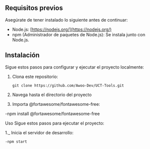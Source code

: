 ## Requisitos previos

Asegúrate de tener instalado lo siguiente antes de continuar:

- Node.js: [https://nodejs.org/](https://nodejs.org/)
- npm (Administrador de paquetes de Node.js): Se instala junto con Node.js.

## Instalación

Sigue estos pasos para configurar y ejecutar el proyecto localmente:

1. Clona este repositorio:

   ```shell
   git clone https://github.com/Awoo-Dev/UCT-Tools.git

2. Navega hasta el directorio del proyecto
3. Importa @fortawesome/fontawesome-free:

  -npm install @fortawesome/fontawesome-free
  
Uso
Sigue estos pasos para ejecutar el proyecto:

1._ Inicia el servidor de desarrollo:
   ```shell
   -npm start
